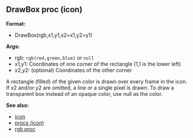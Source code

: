 ## DrawBox proc (icon)

**Format:**
+   DrawBox(rgb,x1,y1,x2=x1,y2=y1)
<!-- -->
**Args:**
+   rgb: `rgb(red,green,blue)` or `null`
+   x1,y1: Coordinates of one corner of the rectangle (1,1 is the lower
    left)
+   x2,y2: (optional) Coordinates of the other corner


A rectangle (filled) of the given color is drawn over every
frame in the icon. If x2 and/or y2 are omitted, a line or a single pixel
is drawn. To draw a transparent box instead of an opaque color, use null
as the color.

**See also:**
+   [icon](/ref/icon.md) 
+   [procs (icon)](/ref/icon/proc.md) 
+   [rgb proc](/ref/proc/rgb.md) <!-- -->